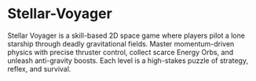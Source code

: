 # Stellar-Voyager
Stellar Voyager is a skill-based 2D space game where players pilot a lone starship through deadly gravitational fields. Master momentum-driven physics with precise thruster control, collect scarce Energy Orbs, and unleash anti-gravity boosts. Each level is a high-stakes puzzle of strategy, reflex, and survival.
